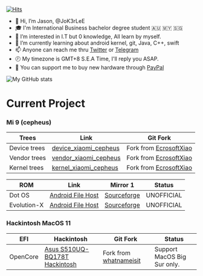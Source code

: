 [![Hits](https://hits.seeyoufarm.com/api/count/incr/badge.svg?url=https%3A%2F%2Fgithub.com%2FJoK3rLeE%2Fhit-counter&count_bg=%2379C83D&title_bg=%239990D7&icon=f-droid.svg&icon_color=%23254CC7&title=Hits&edge_flat=false)](https://hits.seeyoufarm.com)

- 👋   Hi, I’m Jason, @JoK3rLeE
- 🎓   I'm International Business bachelor degree student  🇦🇺 🇲🇾 🇸🇬
- 👀   I’m interested in I.T but 0 knowledge, All learn by myself.
- 🌱   I’m currently learning about android kernel, git, Java, C++, swift
- 📫   Anyone can reach me thru [Twitter](https://twitter.com/Jasonjiangyee) or [Telegram](https://t.me/JoK3rLeE)
- 🕗   My timezone is GMT+8 S.E.A Time, I'll reply you ASAP.
- 🛒   You can support me to buy new hardware through [PayPal](https://www.paypal.com/paypalme/jasonjiangyee)

![My GitHub stats](https://github-readme-stats.vercel.app/api?username=JoK3rLeE&theme=dark&show_icons=true)

# Current Project

### Mi 9 (cepheus)
Trees | Link | Git Fork
------------ | ------------- | -------------
Device trees | [device_xiaomi_cepheus](https://github.com/JoK3rLeE/Device_xiaomi_cepheus) | Fork from [EcrosoftXiao](https://github.com/EcrosoftXiao/device_xiaomi_cepheus)
Vendor trees | [vendor_xiaomi_cepheus](https://github.com/JoK3rLeE/vendor_xiaomi_cepheus) | Fork from [EcrosoftXiao](https://github.com/EcrosoftXiao/vendor_xiaomi_cepheus)
Kernel trees | [kernel_xiaomi_cepheus](https://github.com/JoK3rLeE/kernel_xiaomi_cepheus) | Fork from [EcrosoftXiao](https://github.com/EcrosoftXiao/kernel_xiaomi_cepheus)

ROM | Link | Mirror 1 | Status
------------ | ------------- | ------------- | ------------- | 
Dot OS       | [Android File Host](https://www.androidfilehost.com/?w=files&flid=325895) | [Sourceforge](https://sourceforge.net/projects/device-xiaomi-cepheus/files/Evolution-X/) | UNOFFICIAL 
Evolution-X  | [Android File Host](https://www.androidfilehost.com/?w=files&flid=324419) | [Sourceforge](https://sourceforge.net/projects/device-xiaomi-cepheus/files/Dot%20OS/) | UNOFFICIAL 

### Hackintosh MacOS 11 
EFI | Hackintosh | Git Fork | Status
------------ | ------------- | ------------- | -------------
OpenCore | [Asus S510UQ-BQ178T Hackintosh](https://github.com/JoK3rLeE/Asus-S510UQ-BQ178T) | Fork from [whatnameisit](https://github.com/whatnameisit/Asus-Vivobook-X510UA-BQ490-Hackintosh) | Support MacOS Big Sur only. 



<!---
JoK3rLeE/JoK3rLeE is a ✨ special ✨ repository because its `README.md` (this file) appears on your GitHub profile.
You can click the Preview link to take a look at your changes.
--->
